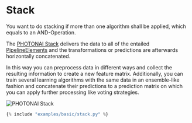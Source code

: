 # Stack
You want to do stacking if more than one algorithm shall be applied, which equals to an AND-Operation.

The [PHOTONAI Stack](../../api/base/stack) delivers the data to all of the entailed [PipelineElements](
../../api/base/pipeline_element) and the transformations or predictions are afterwards horizontally concatenated.

In this way you can preprocess data in different ways and collect the resulting information to create a new
feature matrix. Additionally, you can train several learning algorithms with the same data in an ensemble-like
fashion and concatenate their predictions to a prediction matrix on which you can apply further processing like
voting strategies.

![PHOTONAI Stack](/assets/img/photonai/stack.jpg "PHOTONAI stack pipeline element")

``` python
{% include "examples/basic/stack.py" %}

```